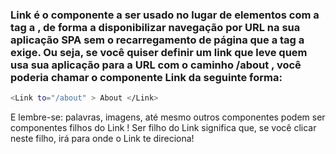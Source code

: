 ### Link é o componente a ser usado no lugar de elementos com a tag a , de forma a disponibilizar navegação por URL na sua aplicação SPA sem o recarregamento de página que a tag a exige. Ou seja, se você quiser definir um link que leve quem usa sua aplicação para a URL com o caminho /about , você poderia chamar o componente Link da seguinte forma:
````sh
<Link to="/about" > About </Link>
````
E lembre-se: palavras, imagens, até mesmo outros componentes podem ser componentes filhos do Link ! Ser filho do Link significa que, se você clicar neste filho, irá para onde o Link te direciona!
